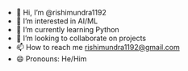 - 👋 Hi, I’m @rishimundra1192
- 👀 I’m interested in AI/ML
- 🌱 I’m currently learning Python 
- 💞️ I’m looking to collaborate on projects 
- 📫 How to reach me rishimundra1192@gmail.com
- 😄 Pronouns: He/Him


<!---
rishimundra1192/rishimundra1192 is a ✨ special ✨ repository because its `README.md` (this file) appears on your GitHub profile.
You can click the Preview link to take a look at your changes.
--->
